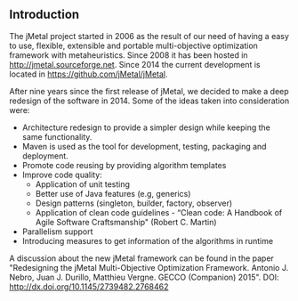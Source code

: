 ## Introduction  

The jMetal project started in 2006 as the result of our need of having a easy to use, flexible, extensible and portable multi-objective optimization framework with metaheuristics. Since 2008 it has been hosted in http://jmetal.sourceforge.net. Since 2014 the current development is located in https://github.com/jMetal/jMetal.

After nine years since the first release of jMetal, we decided to make a deep redesign of the software in 2014. Some of the ideas taken into consideration were:

* Architecture redesign to provide a simpler design while keeping the same functionality.
* Maven is used as the tool for development, testing, packaging and deployment.
* Promote code reusing by providing algorithm templates
* Improve code quality:
  * Application of unit testing
  * Better use of Java features (e.g, generics)
  * Design patterns (singleton, builder, factory, observer)
  * Application of clean code guidelines - “Clean code: A Handbook of Agile Software Craftsmanship" (Robert C. Martin)
* Parallelism support
* Introducing measures to get information of the algorithms in runtime

A discussion about the new jMetal framework can be found in the paper "Redesigning the jMetal Multi-Objective Optimization Framework. Antonio J. Nebro, Juan J. Durillo, Matthieu Vergne. GECCO (Companion) 2015". DOI: http://dx.doi.org/10.1145/2739482.2768462
